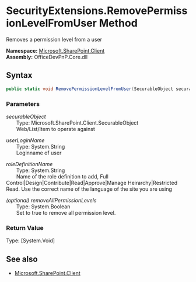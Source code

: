 # SecurityExtensions.RemovePermissionLevelFromUser Method  
Removes a permission level from a user  

**Namespace:** [Microsoft.SharePoint.Client](Microsoft.SharePoint.Client.md)  
**Assembly:** OfficeDevPnP.Core.dll  
## Syntax
```C#
public static void RemovePermissionLevelFromUser(SecurableObject securableObject,String userLoginName,String roleDefinitionName,Boolean removeAllPermissionLevels)
```
### Parameters
*securableObject*  
&emsp;&emsp;Type: Microsoft.SharePoint.Client.SecurableObject  
&emsp;&emsp;Web/List/Item to operate against  
  
*userLoginName*  
&emsp;&emsp;Type: System.String  
&emsp;&emsp;Loginname of user  
  
*roleDefinitionName*  
&emsp;&emsp;Type: System.String  
&emsp;&emsp;Name of the role definition to add, Full Control|Design|Contribute|Read|Approve|Manage Heirarchy|Restricted Read. Use the correct name of the language of the site you are using  
  
*(optional) removeAllPermissionLevels*  
&emsp;&emsp;Type: System.Boolean  
&emsp;&emsp;Set to true to remove all permission level.  
  
### Return Value
Type: [System.Void]  

## See also
- [Microsoft.SharePoint.Client](Microsoft.SharePoint.Client.md)
